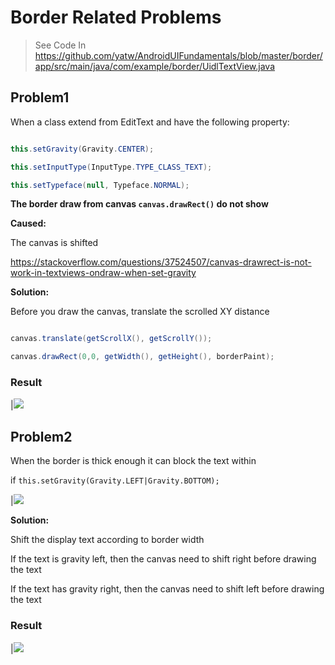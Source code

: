 # Border Related Problems

  

> See Code In
https://github.com/yatw/AndroidUIFundamentals/blob/master/border/app/src/main/java/com/example/border/UidlTextView.java

## Problem1

When a class extend from EditText and have the following property:

```java

this.setGravity(Gravity.CENTER);

this.setInputType(InputType.TYPE_CLASS_TEXT);

this.setTypeface(null, Typeface.NORMAL);

```

  

**The border draw from canvas `canvas.drawRect()` do not show**

  

**Caused:**

The canvas is shifted

https://stackoverflow.com/questions/37524507/canvas-drawrect-is-not-work-in-textviews-ondraw-when-set-gravity

  

**Solution:**

Before you draw the canvas, translate the scrolled XY distance

  

```java

canvas.translate(getScrollX(), getScrollY());

canvas.drawRect(0,0, getWidth(), getHeight(), borderPaint);

```

  

### Result

|![](demo.jpg)

  

## Problem2

When the border is thick enough it can block the text within

if `this.setGravity(Gravity.LEFT|Gravity.BOTTOM);`

|![](demo2.jpg)

  

**Solution:**

Shift the display text according to border width

If the text is gravity left, then the canvas need to shift right before drawing the text

If the text has gravity right, then the canvas need to shift left before drawing the text

  

### Result

|![](demo3.jpg)
